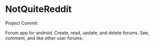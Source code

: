 # NotQuiteReddit
Project Commit

Forum app for android. Create, read, update, and delete forums. See, comment, and like other user forums.
